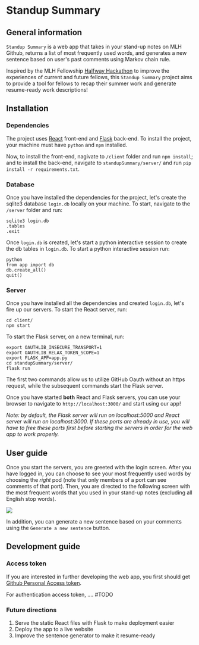 # Standup Summary

## General information
`Standup Summary` is a web app that takes in your stand-up notes on MLH Github, returns a list of most frequently used words, and generates a new sentence based on user's past comments using Markov chain rule.

Inspired by the MLH Fellowship [Halfway Hackathon](https://mlh-fellowship.gitbook.io/fellow-handbook/events/halfway-hackathon) to improve the experiences of current and future fellows, this `Standup Summary` project aims to provide a tool for fellows to recap their summer work and generate resume-ready work descriptions!

## Installation
### Dependencies
The project uses [React](https://reactjs.org/) front-end and [Flask](https://flask.palletsprojects.com/en/1.1.x/) back-end. To install the project, your machine must have `python` and `npm` installed.

Now, to install the front-end, nagivate to `/client` folder and run `npm install`; and to install the back-end, navigate to `standupSummary/server/` and run `pip install -r requirements.txt`.

### Database
Once you have installed the dependencies for the project, let's create the sqlite3 database `login.db` locally on your machine. 
To start, navigate to the `/server` folder and run:

```
sqlite3 login.db
.tables
.exit
```

Once `login.db` is created, let's start a python interactive session to create the db tables in `login.db`. 
To start a python interactive session run:

```
python
from app import db
db.create_all()
quit()
```

### Server
Once you have installed all the dependencies and created `login.db`, let's fire up our servers. To start the React server, run:
```
cd client/
npm start
```

To start the Flask server, on a new terminal, run:
```
export OAUTHLIB_INSECURE_TRANSPORT=1
export OAUTHLIB_RELAX_TOKEN_SCOPE=1
export FLASK_APP=app.py
cd standupSummary/server/
flask run
```
The first two commands allow us to utilize GitHub Oauth without an https request, while the subsequent commands start the Flask server.


Once you have started **both** React and Flask servers, you can use your browser to navigate to `http://localhost:3000/` and start using our app!

*Note: by default, the Flask server will run on localhost:5000 and React server will run on localhost:3000. If these ports are already in use, you will have to free these ports first before starting the servers in order for the web app to work properly.*


## User guide
Once you start the servers, you are greeted with the login screen. After you have logged in, you can choose to see your most frequently used words by choosing the *right* pod (note that only members of a port can see comments of that port). Then, you are directed to the following screen with the most frequent words that you used in your stand-up notes (excluding all English stop words).

![](https://i.imgur.com/a8udbbz.gif)

In addition, you can generate a new sentence based on your comments using the `Generate a new sentence` button. 

## Development guide
### Access token
If you are interested in further developing the web app, you first should get [Github Personal Access token](https://docs.github.com/en/github/authenticating-to-github/creating-a-personal-access-token). 

For authentication access token, .... #TODO

### Future directions
1. Serve the static React files with Flask to make deployment easier
2. Deploy the app to a live website
3. Improve the sentence generator to make it resume-ready
